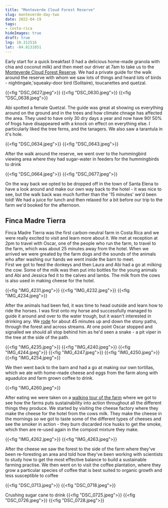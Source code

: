 ```yaml
---
title: "Monteverde Cloud Forest Reserve"
slug: monteverde-day-two
date: 2022-04-19
tags: 
- costa-rica
hideImages: true
draft: true
lng: 10.312516
lat: -84.8131851
---
```



Early start for a quick breakfast (I had a delicious home-made granola with chia and coconut milk) and then meet our driver at 7am to take us to the [Monteverde Cloud Forest Reserve](https://cloudforestmonteverde.com). We had a private guide for the walk around the reserve with whom we saw lots of things and heard lots of birds - nightingale,'squeaky-door bird (Solitaire), toucanettes and quetzal.  

{{<fig "DSC_0627.jpeg">}}
{{<fig "DSC_0630.jpeg">}}
{{<fig "DSC_0638.jpeg">}}

Abi spotted a female Quetzal.  The guide was great at showing us everything around on the ground and in the trees and how climate chnage has affected the area.  They used to have only 30 dry days a year and now have 90!  50% of frogs have disappeared with a knock on effect on everything else. I particularly liked the tree ferns, and the tanagers.  We also saw a tarantula in it's hole. 

{{<fig "DSC_0634.jpeg">}}
{{<fig "DSC_0643.jpeg">}}


After the walk around the reserve, we went over to the hummingbird viewing area where they had sugar-water in feeders for the hummingbirds to drink

{{<fig "DSC_0664.jpeg">}}
{{<fig "DSC_0677.jpeg">}}

On the way back we opted to be dropped off in the town of Santa Elena to have a look around and make our own way back to the hotel - it was nice to see, but the walk back was much further than the '15 minutes' we'd been told! We had a juice for lunch and then relaxed for a bit before our trip to the farm we'd booked for the afternoon. 

## Finca Madre Tierra

Finca Madre Tierra was the first carbon-neutral farm in Costa Rica and we were really excited to visit and learn more about it. We met at reception at 2pm to travel with Oscar, one of the people who run the farm, to travel to the farm, which was about 25 minutes away from the hotel.  When we arrived we were greated by the farm dogs and the sounds of the animals who after washing our hands we went inside the barn to meet.  
First we got to feed the donkeys and then Laura and Abi had a go at milking the cow. Some of the milk was then put into bottles for the young animals and Abi and Jessica fed it to the calves and lambs. The milk from the cows is also used in making cheese for the hotel.

{{<fig "IMG_4231.jpeg">}}
{{<fig "IMG_4232.jpeg">}}
{{<fig "IMG_4234.jpeg">}}

After the animals had been fed, it was time to head outside and learn how to ride the horses. I was first onto my horse and successfully managed to guide it around and over to the water trough, but it wasn't interested in drinking any. We [rode](https://www.strava.com/activities/7009938542) for about 45 minutes up and down the stony paths, through the forest and across streams. At one point Oscar stopped and signalled we should all stop behind him as he'd seen a snake - a pit viper in the tree at the side of the path.  


{{<fig "IMG_4235.jpeg">}}
{{<fig "IMG_4240.jpeg">}}
{{<fig "IMG_4244.jpeg">}}
{{<fig "IMG_4247.jpeg">}}
{{<fig "IMG_4250.jpeg">}}
{{<fig "IMG_4254.jpeg">}}

We then went back to the barn and had a go at making our own tortillas, which we ate with home-made cheese and eggs from the farm along with aguadulce and farm grown coffee to drink.

{{<fig "IMG_4260.jpeg">}}

After eating we were taken on a [walking tour of the farm](https://www.strava.com/activities/7009938856) where we got to see how the farms puts sustainability into action throughout all the different things they produce.  We started by visiting the cheese factory where they make the cheese for the hotel from the cows milk. They make the cheese in the mornings so we got to taste some of the different types of cheeses and see the smoker in action - they burn discarded rice husks to get the smoke, which then are re-used again in the compost mixture they make. 

{{<fig "IMG_4262.jpeg">}}
{{<fig "IMG_4263.jpeg">}}

After the cheese we saw the forest to the side of the farm where they've been re-foresting an area and told how they've been working with scientists to study how to get the most effective balance to build a sustainable farming practise. We then went on to visit the coffee plantation, where they grow a particular species of coffee that is best suited to organic growth and less susceptible to coffee

{{<fig "DSC_0713.jpeg">}}
{{<fig "DSC_0718.jpeg">}}

Crushing sugar cane to drink 
{{<fig "DSC_0725.jpeg">}}
{{<fig "DSC_0726.jpeg">}}
{{<fig "DSC_0728.jpeg">}}
